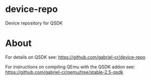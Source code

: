 # device-repo
Device repository for QSDK

# About
For details on QSDK see: https://github.com/gabriel-cr/device-repo

For instructions on compiling QEmu with the QSDK addon see: https://github.com/gabriel-cr/qemu/tree/stable-2.5-qsdk
